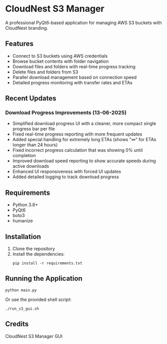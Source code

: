 # CloudNest S3 Manager

A professional PyQt6-based application for managing AWS S3 buckets with CloudNest branding.

## Features

- Connect to S3 buckets using AWS credentials
- Browse bucket contents with folder navigation
- Download files and folders with real-time progress tracking
- Delete files and folders from S3
- Parallel download management based on connection speed
- Detailed progress monitoring with transfer rates and ETAs

## Recent Updates

### Download Progress Improvements (13-06-2025)

- Simplified download progress UI with a cleaner, more compact single progress bar per file
- Fixed real-time progress reporting with more frequent updates
- Added special handling for extremely long ETAs (shows "∞" for ETAs longer than 24 hours)
- Fixed incorrect progress calculation that was showing 0% until completion
- Improved download speed reporting to show accurate speeds during active downloads
- Enhanced UI responsiveness with forced UI updates
- Added detailed logging to track download progress

## Requirements

- Python 3.8+
- PyQt6
- boto3
- humanize

## Installation

1. Clone the repository
2. Install the dependencies:
   ```
   pip install -r requirements.txt
   ```

## Running the Application

```
python main.py
```

Or use the provided shell script:

```
./run_s3_gui.sh
```

## Credits

CloudNest S3 Manager GUI 

